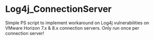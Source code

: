# Log4j_ConnectionServer

Simple PS script to implement workaround on Log4j vulnerabilities on VMware Horizon 7.x & 8.x connection servers. 
Only run once per connection server! 
